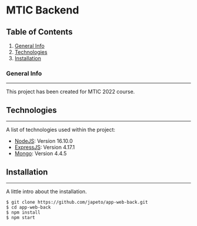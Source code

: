 # MTIC Backend

## Table of Contents
1. [General Info](#general-info)
2. [Technologies](#technologies)
3. [Installation](#installation)
### General Info
***
This project has been created for MTIC 2022 course.
## Technologies
***
A list of technologies used within the project:
* [NodeJS](https://nodejs.org/): Version 16.10.0
* [ExpressJS](https://expressjs.com/es/): Version 4.17.1
* [Mongo](https://example.com): Version 4.4.5
## Installation
***
A little intro about the installation.
```
$ git clone https://github.com/japeto/app-web-back.git
$ cd app-web-back
$ npm install
$ npm start
```